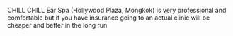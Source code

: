 CHILL CHILL Ear Spa (Hollywood Plaza, Mongkok) is very professional and comfortable but if you have insurance going to an actual clinic will be cheaper and better in the long run
